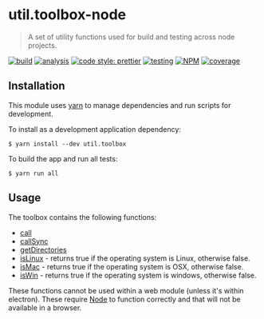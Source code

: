 # util.toolbox-node

> A set of utility functions used for build and testing across node projects.

[![build](https://circleci.com/gh/jmquigley/util.toolbox-node/tree/master.svg?style=shield)](https://circleci.com/gh/jmquigley/util.toolbox-node/tree/master)
[![analysis](https://img.shields.io/badge/analysis-tslint-9cf.svg)](https://palantir.github.io/tslint/)
[![code style: prettier](https://img.shields.io/badge/code_style-prettier-ff69b4.svg?style=flat-square)](https://github.com/prettier/prettier)
[![testing](https://img.shields.io/badge/testing-jest-blue.svg)](https://facebook.github.io/jest/)
[![NPM](https://img.shields.io/npm/v/util.toolbox-node.svg)](https://www.npmjs.com/package/util.toolbox-node)
[![coverage](https://coveralls.io/repos/github/jmquigley/util.toolbox-node/badge.svg?branch=master)](https://coveralls.io/github/jmquigley/util.toolbox-node?branch=master)


## Installation

This module uses [yarn](https://yarnpkg.com/en/) to manage dependencies and run scripts for development.

To install as a development application dependency:
```
$ yarn install --dev util.toolbox
```

To build the app and run all tests:
```
$ yarn run all
```

## Usage

The toolbox contains the following functions:

- [call](docs/index.md#call)
- [callSync](docs/index.md#callSync)
- [getDirectories](docs/index.md#getDirectories)
- [isLinux](docs/index.md#isLinux) - returns true if the operating system is Linux, otherwise false.
- [isMac](docs/index.md#isMac) - returns true if the operating system is OSX, otherwise false.
- [isWin](docs/index.md#isWin) - returns true if the operating system is windows, otherwise false.


These functions cannot be used within a web module (unless it's within electron).  These require [Node](https://nodejs.org/en/) to function correctly and that will not be available in a browser.
